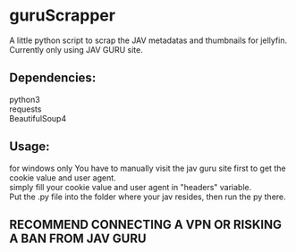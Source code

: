 # guruScrapper

A little python script to scrap the JAV metadatas and thumbnails for jellyfin.  
Currently only using JAV GURU site.

## Dependencies:

python3  
requests  
BeautifulSoup4  

## Usage:
for windows only
You have to manually visit the jav guru site first to get the cookie value and user agent.  
simply fill your cookie value and user agent in "headers" variable.  
Put the .py file into the folder where your jav resides, then run the py there.  

## RECOMMEND CONNECTING A VPN OR RISKING A BAN FROM JAV GURU
